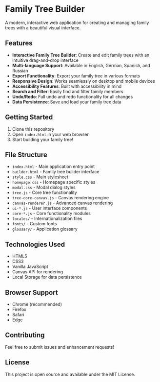 # Family Tree Builder

A modern, interactive web application for creating and managing family trees with a beautiful visual interface.

## Features

- **Interactive Family Tree Builder**: Create and edit family trees with an intuitive drag-and-drop interface
- **Multi-language Support**: Available in English, German, Spanish, and Russian
- **Export Functionality**: Export your family tree in various formats
- **Responsive Design**: Works seamlessly on desktop and mobile devices
- **Accessibility Features**: Built with accessibility in mind
- **Search and Filter**: Easily find and filter family members
- **Undo/Redo**: Full undo and redo functionality for all changes
- **Data Persistence**: Save and load your family tree data

## Getting Started

1. Clone this repository
2. Open `index.html` in your web browser
3. Start building your family tree!

## File Structure

- `index.html` - Main application entry point
- `builder.html` - Family tree builder interface
- `style.css` - Main stylesheet
- `homepage.css` - Homepage specific styles
- `modal.css` - Modal dialog styles
- `tree.js` - Core tree functionality
- `tree-core-canvas.js` - Canvas rendering engine
- `canvas-renderer.js` - Advanced canvas rendering
- `ui-*.js` - User interface components
- `core-*.js` - Core functionality modules
- `locales/` - Internationalization files
- `fonts/` - Custom fonts
- `glossary/` - Application glossary

## Technologies Used

- HTML5
- CSS3
- Vanilla JavaScript
- Canvas API for rendering
- Local Storage for data persistence

## Browser Support

- Chrome (recommended)
- Firefox
- Safari
- Edge

## Contributing

Feel free to submit issues and enhancement requests!

## License

This project is open source and available under the MIT License. 